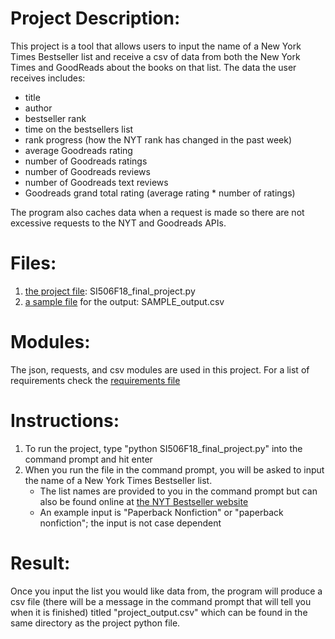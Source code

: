 # Project Description:
This project is a tool that allows users to input the name of a New York Times Bestseller list and receive a csv of data from both the New York Times and GoodReads about the books on that list. The data the user receives includes: 
* title 
* author
* bestseller rank
* time on the bestsellers list
* rank progress (how the NYT rank has changed in the past week)
* average Goodreads rating
* number of Goodreads ratings
* number of Goodreads reviews
* number of Goodreads text reviews
* Goodreads grand total rating (average rating * number of ratings)

The program also caches data when a request is made  so there are not excessive requests to the NYT and Goodreads APIs.


# Files:
1. [the project file](https://github.com/cikeddy/NYTGoodreadsBookData/blob/master/SI506F18_final_project.py): SI506F18_final_project.py
2. [a sample file](https://github.com/cikeddy/NYTGoodreadsBookData/blob/master/SAMPLE_output.csv) for the output: SAMPLE_output.csv

# Modules:
The json, requests, and csv modules are used in this project. For a list of requirements check the [requirements file](https://github.com/cikeddy/NYTGoodreadsBookData/blob/master/requirements.txt)

# Instructions:
1. To run the project, type "python SI506F18_final_project.py" into the command prompt and hit enter
2. When you run the file in the command prompt, you will be asked to input the name of a New York Times Bestseller list. 
    * The list names are provided to you in the command prompt but can also be found online at [the NYT Bestseller website](https://www.nytimes.com/books/best-sellers)
    * An example input is "Paperback Nonfiction" or "paperback nonfiction"; the input is not case dependent

# Result:
Once you input the list you would like data from, the program will produce a csv file (there will be a message in the command prompt that will tell you when it is finished) titled "project_output.csv" which can be found in the same directory as the project python file.



